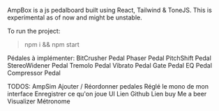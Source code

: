 AmpBox is a js pedalboard built using React, Tailwind & ToneJS. This is experimental as of now and might be unstable.

To run the project:

> npm i && npm start

Pédales à implémenter:
BitCrusher Pedal
Phaser Pedal
PitchShift Pedal
StereoWidener Pedal
Tremolo Pedal
Vibrato Pedal
Gate Pedal
EQ Pedal
Compressor Pedal

TODOS:
AmpSim
Ajouter / Réordonner pedales
Réglé le mono de mon interface
Enregistrer ce qu'on joue
UI
Lien Github
Lien buy Me a beer
Visualizer
Métronome
